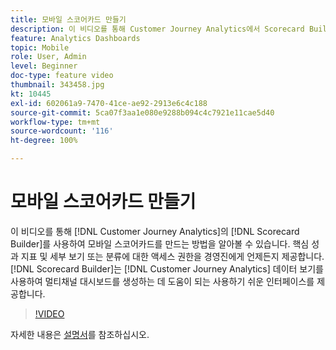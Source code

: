```yaml
---
title: 모바일 스코어카드 만들기
description: 이 비디오를 통해 Customer Journey Analytics에서 Scorecard Builder를 사용하여 모바일 스코어카드를 만드는 방법을 알아볼 수 있습니다. 핵심 성과 지표 및 세부 보기 또는 분류에 대한 액세스 권한을 경영진에게 언제든지 제공합니다. Scorecard Builder는 Customer Journey Analytics 데이터 보기를 사용하여 멀티채널 대시보드를 생성하는 데 도움이 되는 사용하기 쉬운 인터페이스를 제공합니다.
feature: Analytics Dashboards
topic: Mobile
role: User, Admin
level: Beginner
doc-type: feature video
thumbnail: 343458.jpg
kt: 10445
exl-id: 602061a9-7470-41ce-ae92-2913e6c4c188
source-git-commit: 5ca07f3aa1e080e9288b094c4c7921e11cae5d40
workflow-type: tm+mt
source-wordcount: '116'
ht-degree: 100%

---
```


# 모바일 스코어카드 만들기

이 비디오를 통해 [!DNL Customer Journey Analytics]의 [!DNL Scorecard Builder]를 사용하여 모바일 스코어카드를 만드는 방법을 알아볼 수 있습니다. 핵심 성과 지표 및 세부 보기 또는 분류에 대한 액세스 권한을 경영진에게 언제든지 제공합니다. [!DNL Scorecard Builder]는 [!DNL Customer Journey Analytics] 데이터 보기를 사용하여 멀티채널 대시보드를 생성하는 데 도움이 되는 사용하기 쉬운 인터페이스를 제공합니다.

>[!VIDEO](https://video.tv.adobe.com/v/343458/?quality=12&learn=on)

자세한 내용은 [설명서](https://experienceleague.adobe.com/docs/analytics-platform/using/cja-dashboards/create-scorecard.html)를 참조하십시오.